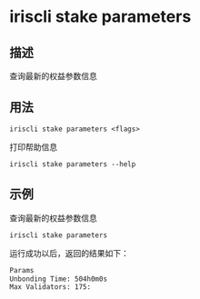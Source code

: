 # iriscli stake parameters

## 描述

查询最新的权益参数信息

## 用法

```
iriscli stake parameters <flags>
```

打印帮助信息
```
iriscli stake parameters --help
```

## 示例

查询最新的权益参数信息
```
iriscli stake parameters
```

运行成功以后，返回的结果如下：

```txt
Params 
Unbonding Time: 504h0m0s
Max Validators: 175: 
```
